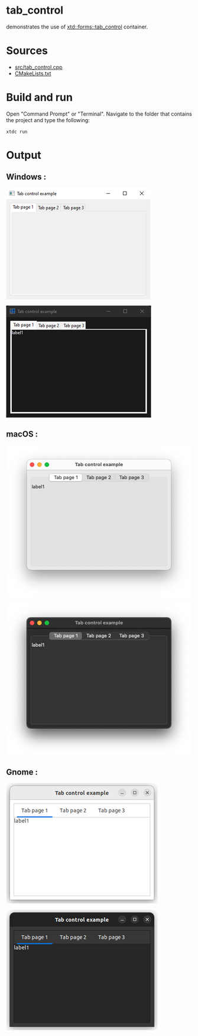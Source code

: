 # tab_control

demonstrates the use of [xtd::forms::tab_control](../../../../src/xtd.forms/include/xtd/forms/tab_control.h) container.

# Sources

* [src/tab_control.cpp](src/tab_control.cpp)
* [CMakeLists.txt](CMakeLists.txt)

# Build and run

Open "Command Prompt" or "Terminal". Navigate to the folder that contains the project and type the following:

```shell
xtdc run
```

# Output

## Windows :

![Screenshot](../../../../docs/pictures/examples/containers/tab_control_w.png)

![Screenshot](../../../../docs/pictures/examples/containers/tab_control_wd.png)

## macOS :

![Screenshot](../../../../docs/pictures/examples/containers/tab_control_m.png)

![Screenshot](../../../../docs/pictures/examples/containers/tab_control_md.png)

## Gnome :

![Screenshot](../../../../docs/pictures/examples/containers/tab_control_g.png)

![Screenshot](../../../../docs/pictures/examples/containers/tab_control_gd.png)
